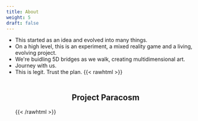 ```yaml
---
title: About
weight: 5
draft: false
---
```



* This started as an idea and evolved into many things.
* On a high level, this is an experiment, a mixed reality game and a living, evolving project.
* We're buidling 5D bridges as we walk, creating multidimensional art.
* Journey with us.
* This is legit. Trust the plan.
{{< rawhtml >}}
<br/><br/><h2 style="text-align: center;">Project Paracosm</h2>
{{< /rawhtml >}}
